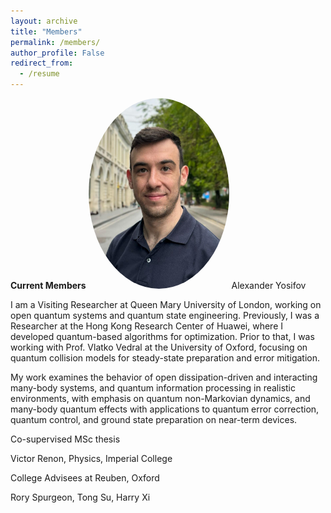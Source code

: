 ```yaml
---
layout: archive
title: "Members"
permalink: /members/
author_profile: False
redirect_from:
  - /resume
---
```


<!-- {% include base_path %} -->

**Current Members**
<img src="/images/Alexander.jpg" alt="Description" style="border-radius: 50%; box-shadow: 0 0px 1px rgba(0, 0, 0, 0.02); border: 0px solid #ccc; width: 225px;">
Alexander Yosifov 

I am a Visiting Researcher at Queen Mary University of London, working on open quantum systems and quantum state engineering. Previously, I was a Researcher at the Hong Kong Research Center of Huawei, where I developed quantum-based algorithms for optimization. Prior to that, I was working with Prof. Vlatko Vedral at the University of Oxford, focusing on quantum collision models for steady-state preparation and error mitigation.

My work examines the behavior of open dissipation-driven and interacting many-body systems, and quantum information processing in realistic environments, with emphasis on quantum non-Markovian dynamics, and many-body quantum effects with applications to quantum error correction, quantum control, and ground state preparation on near-term devices.


Co-supervised MSc thesis

Victor Renon, Physics, Imperial College

College Advisees at Reuben, Oxford

Rory Spurgeon, Tong Su, Harry Xi 
